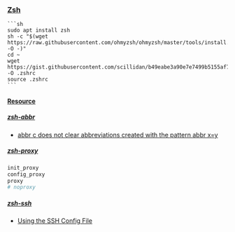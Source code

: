### [Zsh](https://www.zsh.org/)

````{tab} Ubuntu 22 ARM
```sh
sudo apt install zsh
sh -c "$(wget https://raw.githubusercontent.com/ohmyzsh/ohmyzsh/master/tools/install.sh -O -)"
cd ~
wget https://gist.githubusercontent.com/scillidan/b49eabe3a90e7e7499b5155af7f36480/raw/1ad03938633a16651b311e4a6108ed40152110f8/.zshrc_mini -O .zshrc
source .zshrc
```
````

#### [Resource](https://scillidan-database.vercel.app/resource/zsh)

##### [zsh-abbr](https://github.com/olets/zsh-abbr)

- [abbr c does not clear abbreviations created with the pattern abbr x=y](https://github.com/olets/zsh-abbr/issues/88)

##### [zsh-proxy](https://github.com/SukkaW/zsh-proxy)

```sh
init_proxy
config_proxy
proxy
# noproxy
```

##### [zsh-ssh](https://github.com/sunlei/zsh-ssh)

- [Using the SSH Config File](https://linuxize.com/post/using-the-ssh-config-file/)